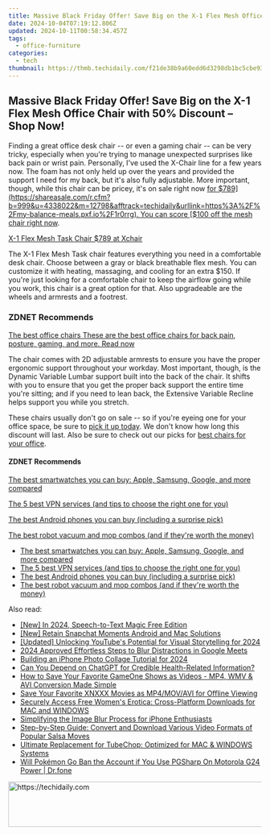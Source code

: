 ```yaml
---
title: Massive Black Friday Offer! Save Big on the X-1 Flex Mesh Office Chair with 50%% Discount – Shop Now!
date: 2024-10-04T07:19:12.806Z
updated: 2024-10-11T00:58:34.457Z
tags:
  - office-furniture
categories:
  - tech
thumbnail: https://thmb.techidaily.com/f21de38b9a60edd6d3298db1bc5cbe93a61c6bb2511c6882fb283e99f7aa6165.jpg
---
```


## Massive Black Friday Offer! Save Big on the X-1 Flex Mesh Office Chair with 50% Discount – Shop Now!

Finding a great office desk chair -- or even a gaming chair -- can be very tricky, especially when you're trying to manage unexpected surprises like back pain or wrist pain. Personally, I've used the X-Chair line for a few years now. The foam has not only held up over the years and provided the support I need for my back, but it's also fully adjustable. More important, though, while this chair can be pricey, it's on sale right now [for $789](https://shareasale.com/r.cfm?b=999&u=4338022&m=12798&afftrack=techidaily&urllink=https%3A%2F%2Fmy-balance-meals.pxf.io%2F1r0rrg). You can score [$100 off the mesh chair right now](https://shareasale.com/r.cfm?b=999&u=4338022&m=12798&afftrack=techidaily&urllink=https%3A%2F%2Fmy-balance-meals.pxf.io%2F1r0rrg).

[X-1 Flex Mesh Task Chair $789 at Xchair](https://shareasale.com/r.cfm?b=999&u=4338022&m=12798&afftrack=techidaily&urllink=https%3A%2F%2Fmy-balance-meals.pxf.io%2F1r0rrg)

The X-1 Flex Mesh Task chair features everything you need in a comfortable desk chair. Choose between a gray or black breathable flex mesh. You can customize it with heating, massaging, and cooling for an extra $150\. If you're just looking for a comfortable chair to keep the airflow going while you work, this chair is a great option for that. Also upgradeable are the wheels and armrests and a footrest.

### **ZDNET** Recommends

[The best office chairs These are the best office chairs for back pain, posture, gaming, and more.  Read now](https://www.zdnet.com/article/best-office-chair/)

The chair comes with 2D adjustable armrests to ensure you have the proper ergonomic support throughout your workday. Most important, though, is the Dynamic Variable Lumbar support built into the back of the chair. It shifts with you to ensure that you get the proper back support the entire time you're sitting; and if you need to lean back, the Extensive Variable Recline helps support you while you stretch.

These chairs usually don't go on sale -- so if you're eyeing one for your office space, be sure to [pick it up today](https://shareasale.com/r.cfm?b=999&u=4338022&m=12798&afftrack=techidaily&urllink=https%3A%2F%2Fmy-balance-meals.pxf.io%2F1r0rrg). We don't know how long this discount will last. Also be sure to check out our picks for [best chairs for your office](https://www.zdnet.com/home-and-office/smart-office/best-office-chair/).

#### **ZDNET** Recommends

[The best smartwatches you can buy: Apple, Samsung, Google, and more compared](https://www.zdnet.com/article/best-smartwatch/ "The best smartwatches you can buy: Apple, Samsung, Google, and more compared")

[The 5 best VPN services (and tips to choose the right one for you)](https://www.zdnet.com/article/best-vpn/ "The 5 best VPN services (and tips to choose the right one for you)")

[The best Android phones you can buy (including a surprise pick)](https://www.zdnet.com/article/best-android-phone/ "The best Android phones you can buy (including a surprise pick)")

[The best robot vacuum and mop combos (and if they're worth the money)](https://www.zdnet.com/article/best-robot-vacuum-mop/ "The best robot vacuum and mop combos (and if they're worth the money)")

* [The best smartwatches you can buy: Apple, Samsung, Google, and more compared](https://www.zdnet.com/article/best-smartwatch/ "The best smartwatches you can buy: Apple, Samsung, Google, and more compared")
* [The 5 best VPN services (and tips to choose the right one for you)](https://www.zdnet.com/article/best-vpn/ "The 5 best VPN services (and tips to choose the right one for you)")
* [The best Android phones you can buy (including a surprise pick)](https://www.zdnet.com/article/best-android-phone/ "The best Android phones you can buy (including a surprise pick)")
* [The best robot vacuum and mop combos (and if they're worth the money)](https://www.zdnet.com/article/best-robot-vacuum-mop/ "The best robot vacuum and mop combos (and if they're worth the money)")

<ins class="adsbygoogle"
     style="display:block"
     data-ad-format="autorelaxed"
     data-ad-client="ca-pub-7571918770474297"
     data-ad-slot="1223367746"></ins>

<ins class="adsbygoogle"
     style="display:block"
     data-ad-client="ca-pub-7571918770474297"
     data-ad-slot="8358498916"
     data-ad-format="auto"
     data-full-width-responsive="true"></ins>

<span class="atpl-alsoreadstyle">Also read:</span>
<div><ul>
<li><a href="https://article-knowledge.techidaily.com/new-in-2024-speech-to-text-magic-free-edition/"><u>[New] In 2024, Speech-to-Text Magic Free Edition</u></a></li>
<li><a href="https://snapchat-videos.techidaily.com/new-retain-snapchat-moments-android-and-mac-solutions/"><u>[New] Retain Snapchat Moments Android and Mac Solutions</u></a></li>
<li><a href="https://youtube-tips.techidaily.com/ed-unlocking-youtubes-potential-for-visual-storytelling-for-2024/"><u>[Updated] Unlocking YouTube's Potential for Visual Storytelling for 2024</u></a></li>
<li><a href="https://desktop-recording.techidaily.com/2024-approved-effortless-steps-to-blur-distractions-in-google-meets/"><u>2024 Approved Effortless Steps to Blur Distractions in Google Meets</u></a></li>
<li><a href="https://extra-information.techidaily.com/building-an-iphone-photo-collage-tutorial-for-2024/"><u>Building an iPhone Photo Collage Tutorial for 2024</u></a></li>
<li><a href="https://tech-revival.techidaily.com/can-you-depend-on-chatgpt-for-credible-health-related-information/"><u>Can You Depend on ChatGPT for Credible Health-Related Information?</u></a></li>
<li><a href="https://win-manuals.techidaily.com/how-to-save-your-favorite-gameone-shows-as-videos-mp4-wmv-and-avi-conversion-made-simple/"><u>How to Save Your Favorite GameOne Shows as Videos - MP4, WMV & AVI Conversion Made Simple</u></a></li>
<li><a href="https://win-manuals.techidaily.com/save-your-favorite-xnxxx-movies-as-mp4movavi-for-offline-viewing/"><u>Save Your Favorite XNXXX Movies as MP4/MOV/AVI for Offline Viewing</u></a></li>
<li><a href="https://win-manuals.techidaily.com/securely-access-free-womens-erotica-cross-platform-downloads-for-mac-and-windows/"><u>Securely Access Free Women's Erotica: Cross-Platform Downloads for MAC and WINDOWS</u></a></li>
<li><a href="https://extra-tips.techidaily.com/simplifying-the-image-blur-process-for-iphone-enthusiasts/"><u>Simplifying the Image Blur Process for iPhone Enthusiasts</u></a></li>
<li><a href="https://win-manuals.techidaily.com/step-by-step-guide-convert-and-download-various-video-formats-of-popular-salsa-moves/"><u>Step-by-Step Guide: Convert and Download Various Video Formats of Popular Salsa Moves</u></a></li>
<li><a href="https://win-manuals.techidaily.com/ultimate-replacement-for-tubechop-optimized-for-mac-and-windows-systems/"><u>Ultimate Replacement for TubeChop: Optimized for MAC & WINDOWS Systems</u></a></li>
<li><a href="https://android-pokemon-go.techidaily.com/will-pokemon-go-ban-the-account-if-you-use-pgsharp-on-motorola-g24-power-drfone-by-drfone-virtual-android/"><u>Will Pokémon Go Ban the Account if You Use PGSharp On Motorola G24 Power | Dr.fone</u></a></li>
</ul></div>

<!-- affiliate ads begin -->
<a href="https://jalbum-affiliate-program.sjv.io/c/5597632/1838960/17916" target="_top" id="1838960">
  <img src="//a.impactradius-go.com/display-ad/17916-1838960" border="0" alt="https://techidaily.com" width="728" height="90"/>
</a>
<img height="0" width="0" src="https://jalbum-affiliate-program.sjv.io/i/5597632/1838960/17916" style="position:absolute;visibility:hidden;" border="0" />
<!-- affiliate ads end -->

